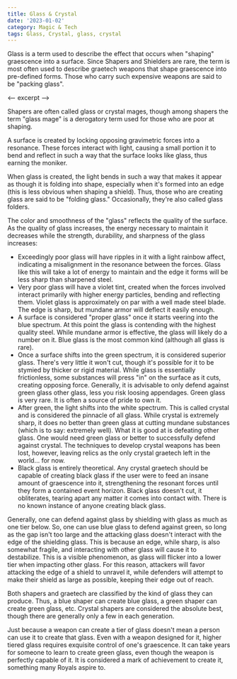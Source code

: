 ```yaml
---
title: Glass & Crystal
date: '2023-01-02'
category: Magic & Tech
tags: Glass, Crystal, glass, crystal
---
```


Glass is a term used to describe the effect that occurs when "shaping" graescence into a surface. Since Shapers and Shielders are rare, the term is most often used to describe graetech weapons that shape graescence into pre-defined forms. Those who carry such expensive weapons are said to be "packing glass".

<-- excerpt -->

Shapers are often called glass or crystal mages, though among shapers the term "glass mage" is a derogatory term used for those who are poor at shaping.

A surface is created by locking opposing gravimetric forces into a resonance. These forces interact with light, causing a small portion it to bend and reflect in such a way that the surface looks like glass, thus earning the moniker.

When glass is created, the light bends in such a way that makes it appear as though it is folding into shape, especially when it's formed into an edge (this is less obvious when shaping a shield). Thus, those who are creating glass are said to be "folding glass." Occasionally, they're also called glass folders.

The color and smoothness of the "glass" reflects the quality of the surface. As the quality of glass increases, the energy necessary to maintain it decreases while the strength, durability, and sharpness of the glass increases:

- Exceedingly poor glass will have ripples in it with a light rainbow affect, indicating a misalignment in the resonance between the forces. Glass like this will take a lot of energy to maintain and the edge it forms will be less sharp than sharpened steel.
- Very poor glass will have a violet tint, created when the forces involved interact primarily with higher energy particles, bending and reflecting them. Violet glass is approximately on par with a well made steel blade. The edge is sharp, but mundane armor will deflect it easily enough.
- A surface is considered "proper glass" once it starts veering into the blue spectrum. At this point the glass is contending with the highest quality steel. While mundane armor is effective, the glass will likely do a number on it. Blue glass is the most common kind (although all glass is rare).
- Once a surface shifts into the green spectrum, it is considered superior glass. There's very little it won't cut, though it's possible for it to be stymied by thicker or rigid material. While glass is essentially frictionless, some substances will press "in" on the surface as it cuts, creating opposing force. Generally, it is advisable to only defend against green glass other glass, less you risk loosing appendages. Green glass is very rare. It is often a source of pride to own it.
- After green, the light shifts into the white spectrum. This is called crystal and is considered the pinnacle of all glass. While crystal is extremely sharp, it does no better than green glass at cutting mundane substances (which is to say: extremely well). What it is good at is defeating other glass. One would need green glass or better to successfully defend against crystal. The techniques to develop crystal weapons has been lost, however, leaving relics as the only crystal graetech left in the world... for now.
- Black glass is entirely theoretical. Any crystal graetech should be capable of creating black glass if the user were to feed an insane amount of graescence into it, strengthening the resonant forces until they form a contained event horizon. Black glass doesn't cut, it obliterates, tearing apart any matter it comes into contact with. There is no known instance of anyone creating black glass.

Generally, one can defend against glass by shielding with glass as much as one tier below. So, one can use blue glass to defend against green, so long as the gap isn't too large and the attacking glass doesn't interact with the edge of the shielding glass. This is because an edge, while sharp, is also somewhat fragile, and interacting with other glass will cause it to destabilize. This is a visible phenomenon, as glass will flicker into a lower tier when impacting other glass. For this reason, attackers will favor attacking the edge of a shield to unravel it, while defenders will attempt to make their shield as large as possible, keeping their edge out of reach.

Both shapers and graetech are classified by the kind of glass they can produce. Thus, a blue shaper can create blue glass, a green shaper can create green glass, etc. Crystal shapers are considered the absolute best, though there are generally only a few in each generation.

Just because a weapon can create a tier of glass doesn't mean a person can use it to create that glass. Even with a weapon designed for it, higher tiered glass requires exquisite control of one's graescence. It can take years for someone to learn to create green glass, even though the weapon is perfectly capable of it. It is considered a mark of achievement to create it, something many Royals aspire to.
